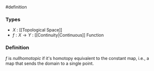 #definition
### Types
- $X$ : [[Topological Space]]
- $f: X \rightarrow Y$ : [[Continuity|Continuous]] Function
### Definition
$f$ is *nullhomotopic* if it's homotopy equivalent to the constant map, i.e., a map that sends the domain to a single point.
